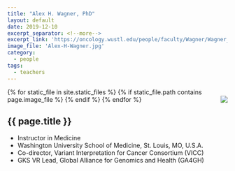 ```yaml
---
title: "Alex H. Wagner, PhD"
layout: default
date: 2019-12-10
excerpt_separator: <!--more-->
excerpt_link: 'https://oncology.wustl.edu/people/faculty/Wagner/Wagner_Res.html'
image_file: 'Alex-H-Wagner.jpg'
category:
  - people
tags:
  - teachers
---
```


{% for static_file in site.static_files %}
  {% if static_file.path contains page.image_file %}
<img style="float: right; max-width: 60px;" src="{{ static_file.path | relative_url}}" />
  {% endif %}
{% endfor %}

## {{ page.title }}

* Instructor in Medicine
* Washington University School of Medicine, St. Louis, MO, U.S.A.
* Co-director, Variant Interpretation for Cancer Consortium (VICC)
* GKS VR Lead, Global Alliance for Genomics and Health (GA4GH)

<!--more-->





